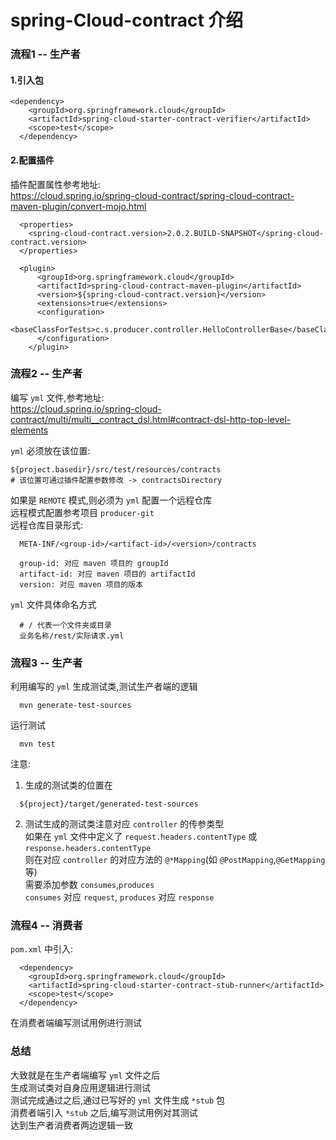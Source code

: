 # spring-Cloud-contract 介绍
### 流程1 -- 生产者
#### 1.引入包
```
<dependency>
    <groupId>org.springframework.cloud</groupId>
    <artifactId>spring-cloud-starter-contract-verifier</artifactId>
    <scope>test</scope>
  </dependency>
```
#### 2.配置插件  
插件配置属性参考地址:  
https://cloud.spring.io/spring-cloud-contract/spring-cloud-contract-maven-plugin/convert-mojo.html
```
  <properties>
    <spring-cloud-contract.version>2.0.2.BUILD-SNAPSHOT</spring-cloud-contract.version>
  </properties>

  <plugin>
      <groupId>org.springframework.cloud</groupId>
      <artifactId>spring-cloud-contract-maven-plugin</artifactId>
      <version>${spring-cloud-contract.version}</version>
      <extensions>true</extensions>
      <configuration>
        <baseClassForTests>c.s.producer.controller.HelloControllerBase</baseClassForTests>
      </configuration>
    </plugin>
```

### 流程2 -- 生产者
编写 `yml` 文件,参考地址:  
https://cloud.spring.io/spring-cloud-contract/multi/multi__contract_dsl.html#contract-dsl-http-top-level-elements

`yml` 必须放在该位置:  
```
${project.basedir}/src/test/resources/contracts
# 该位置可通过插件配置参数修改 -> contractsDirectory
```
如果是 `REMOTE` 模式,则必须为 `yml` 配置一个远程仓库  
远程模式配置参考项目 `producer-git`  
远程仓库目录形式:
```
  META-INF/<group-id>/<artifact-id>/<version>/contracts  

  group-id: 对应 maven 项目的 groupId
  artifact-id: 对应 maven 项目的 artifactId
  version: 对应 maven 项目的版本
```
`yml` 文件具体命名方式
```
  # / 代表一个文件夹或目录
  业务名称/rest/实际请求.yml
```

### 流程3 -- 生产者
利用编写的 `yml` 生成测试类,测试生产者端的逻辑
```
  mvn generate-test-sources
```
运行测试  
```
  mvn test
```
注意:  
1) 生成的测试类的位置在
```
  ${project}/target/generated-test-sources
```
2) 测试生成的测试类注意对应 `controller` 的传参类型  
   如果在 `yml` 文件中定义了 `request.headers.contentType` 或 `response.headers.contentType`  
   则在对应 `controller` 的对应方法的 `@*Mapping`(如 `@PostMapping`,`@GetMapping` 等)  
   需要添加参数 `consumes`,`produces`  
   `consumes` 对应 `request`, `produces` 对应 `response`  

### 流程4 -- 消费者
`pom.xml` 中引入:
```
  <dependency>
    <groupId>org.springframework.cloud</groupId>
    <artifactId>spring-cloud-starter-contract-stub-runner</artifactId>
    <scope>test</scope>
  </dependency>
```
在消费者端编写测试用例进行测试

### 总结
大致就是在生产者端编写 `yml` 文件之后  
生成测试类对自身应用逻辑进行测试  
测试完成通过之后,通过已写好的 `yml` 文件生成 `*stub` 包  
消费者端引入 `*stub` 之后,编写测试用例对其测试  
达到生产者消费者两边逻辑一致  
